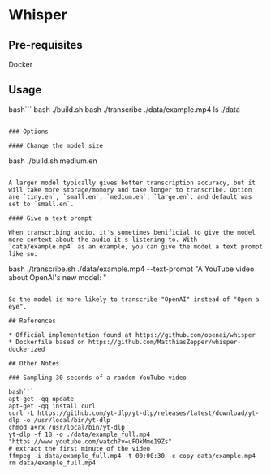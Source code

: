 # Whisper

## Pre-requisites

Docker

## Usage

bash```
bash ./build.sh
bash ./transcribe ./data/example.mp4
ls ./data
```

### Options

#### Change the model size

```
bash ./build.sh medium.en
```

A larger model typically gives better transcription accuracy, but it will take more storage/momory and take longer to transcribe. Option are `tiny.en`, `small.en`, `medium.en`, `large.en`: and default was set to `small.en`.

#### Give a text prompt

When transcribing audio, it's sometimes benificial to give the model more context about the audio it's listening to. With `data/example.mp4` as an example, you can give the model a text prompt like so:

```
bash ./transcribe.sh ./data/example.mp4 --text-prompt "A YouTube video about OpenAI's new model: "
```

So the model is more likely to transcribe "OpenAI" instead of "Open a eye".

## References

* Official implementation found at https://github.com/openai/whisper
* Dockerfile based on https://github.com/MatthiasZepper/whisper-dockerized

## Other Notes

### Sampling 30 seconds of a random YouTube video

bash```
apt-get -qq update
apt-get -qq install curl
curl -L https://github.com/yt-dlp/yt-dlp/releases/latest/download/yt-dlp -o /usr/local/bin/yt-dlp
chmod a+rx /usr/local/bin/yt-dlp
yt-dlp -f 18 -o ./data/example_full.mp4 "https://www.youtube.com/watch?v=uFOkMme19Zs"
# extract the first minute of the video
ffmpeg -i data/example_full.mp4 -t 00:00:30 -c copy data/example.mp4
rm data/example_full.mp4
```
